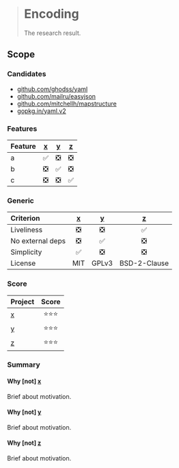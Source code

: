 > # Encoding
>
> The research result.

## Scope

### Candidates

- [github.com/ghodss/yaml][]
- [github.com/mailru/easyjson][]
- [github.com/mitchellh/mapstructure][]
- [gopkg.in/yaml.v2][]

### Features

| Feature | [x][] | [y][] | [z][] |
|:--------|:-----:|:-----:|:-----:|
| a       | ✅ | ❎ | ❎ |
| b       | ❎ | ✅ | ❎ |
| c       | ❎ | ❎ | ✅ |

### Generic

| Criterion        | [x][] | [y][] | [z][] |
|:-----------------|:-----:|:-----:|:-----:|
| Liveliness       | ❎ | ❎ | ✅ |
| No external deps | ❎ | ✅ | ❎ |
| Simplicity       | ✅ | ❎ | ❎ |
| License          | MIT | GPLv3 | BSD-2-Clause |

### Score

| Project | Score |
|:--------|:-----:|
| [x][]   | ⭐⭐⭐ |
| [y][]   | ⭐⭐⭐ |
| [z][]   | ⭐⭐⭐ |

### Summary

#### Why [not] [x][]

Brief about motivation.

#### Why [not] [y][]

Brief about motivation.

#### Why [not] [z][]

Brief about motivation.

[x]: https://github.com/kamilsk/go-research/tree/master/encoding#candidates
[y]: https://github.com/kamilsk/go-research/tree/master/encoding#candidates
[z]: https://github.com/kamilsk/go-research/tree/master/encoding#candidates

[github.com/ghodss/yaml]:            https://github.com/ghodss/yaml/
[github.com/mailru/easyjson]:        https://github.com/mailru/easyjson/
[github.com/mitchellh/mapstructure]: https://github.com/mitchellh/mapstructure/
[gopkg.in/yaml.v2]:                  https://github.com/go-yaml/yaml/

